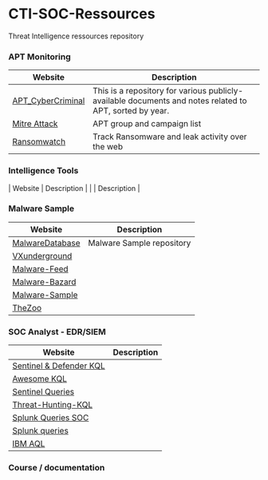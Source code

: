 # CTI-SOC-Ressources
Threat Intelligence ressources repository

### APT Monitoring

| Website | Description |
| --- | --- |
| [APT_CyberCriminal](https://github.com/CyberMonitor/APT_CyberCriminal_Campagin_Collections/tree/master/2023/2023.01.09.Emotet_return) | This is a repository for various publicly-available documents and notes related to APT, sorted by year. |
| [Mitre Attack](https://attack.mitre.org/campaigns/) | APT group and campaign list |
| [Ransomwatch](https://ransomwatch.telemetry.ltd/#/recentposts) | Track Ransomware and leak activity over the web |




### Intelligence Tools

| Website | Description |
|  | Description |


### Malware Sample 

| Website | Description |
| --- | --- |
| [MalwareDatabase](https://github.com/Pyran1/MalwareDatabase ) | Malware Sample repository |
| [VXunderground](https://github.com/vxunderground) | |
| [Malware-Feed](https://github.com/MalwareSamples/Malware-Feed) | |
| [Malware-Bazard](MalwareBazaar) | |
| [Malware-Sample](https://github.com/jstrosch/malware-samples) | |
| [TheZoo](https://github.com/ytisf/theZoo) | |





### SOC Analyst - EDR/SIEM

| Website | Description |
| --- | --- |
|[Sentinel & Defender KQL](https://github.com/Bert-JanP/Hunting-Queries-Detection-Rules) | |
|[Awesome KQL](https://github.com/cylaris/awesomekql) |  |
|[Sentinel Queries](https://github.com/reprise99/Sentinel-Queries) | |
|[Threat-Hunting-KQL](https://github.com/Cyb3r-Monk/Threat-Hunting-and-Detection/blob/main/Defense%20Evasion/DLL%20Hijacking%20-%20HijackLibs.md) |
|[Splunk Queries SOC](https://github.com/labibhossen/Splunk-Queries-for-SOC-Analyst) |   |
|[Splunk queries](https://github.com/shauntdergrigorian/splunkqueries) | |
|[IBM AQL](https://www.ibm.com/docs/en/qradar-on-cloud?topic=structure-sample-aql-queries) | |

### Course / documentation


